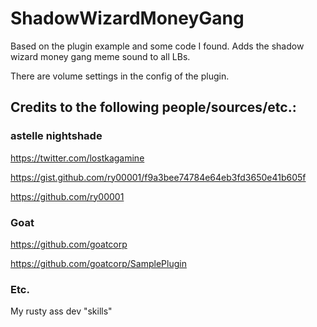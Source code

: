 # ShadowWizardMoneyGang

Based on the plugin example and some code I found. Adds the shadow wizard money gang meme sound to all LBs. 

There are volume settings in the config of the plugin.

## Credits to the following people/sources/etc.:

### astelle nightshade
https://twitter.com/lostkagamine

https://gist.github.com/ry00001/f9a3bee74784e64eb3fd3650e41b605f

https://github.com/ry00001

### Goat

https://github.com/goatcorp

https://github.com/goatcorp/SamplePlugin

### Etc.
My rusty ass dev "skills"